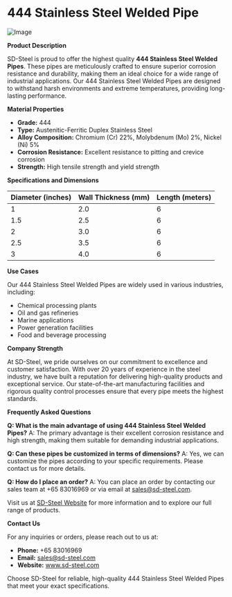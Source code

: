 # 444 Stainless Steel Welded Pipe

![Image](https://github.com/user-attachments/assets/2567258e-e124-4816-932d-1809bd27ef0b)

**Product Description**

SD-Steel is proud to offer the highest quality **444 Stainless Steel Welded Pipes**. These pipes are meticulously crafted to ensure superior corrosion resistance and durability, making them an ideal choice for a wide range of industrial applications. Our 444 Stainless Steel Welded Pipes are designed to withstand harsh environments and extreme temperatures, providing long-lasting performance.

**Material Properties**

- **Grade:** 444
- **Type:** Austenitic-Ferritic Duplex Stainless Steel
- **Alloy Composition:** Chromium (Cr) 22%, Molybdenum (Mo) 2%, Nickel (Ni) 5%
- **Corrosion Resistance:** Excellent resistance to pitting and crevice corrosion
- **Strength:** High tensile strength and yield strength

**Specifications and Dimensions**

| Diameter (inches) | Wall Thickness (mm) | Length (meters) |
|-------------------|---------------------|-----------------|
| 1                 | 2.0                 | 6               |
| 1.5               | 2.5                 | 6               |
| 2                 | 3.0                 | 6               |
| 2.5               | 3.5                 | 6               |
| 3                 | 4.0                 | 6               |

**Use Cases**

Our 444 Stainless Steel Welded Pipes are widely used in various industries, including:
- Chemical processing plants
- Oil and gas refineries
- Marine applications
- Power generation facilities
- Food and beverage processing

**Company Strength**

At SD-Steel, we pride ourselves on our commitment to excellence and customer satisfaction. With over 20 years of experience in the steel industry, we have built a reputation for delivering high-quality products and exceptional service. Our state-of-the-art manufacturing facilities and rigorous quality control processes ensure that every pipe meets the highest standards.

**Frequently Asked Questions**

**Q: What is the main advantage of using 444 Stainless Steel Welded Pipes?**
A: The primary advantage is their excellent corrosion resistance and high strength, making them suitable for demanding industrial applications.

**Q: Can these pipes be customized in terms of dimensions?**
A: Yes, we can customize the pipes according to your specific requirements. Please contact us for more details.

**Q: How do I place an order?**
A: You can place an order by contacting our sales team at +65 83016969 or via email at sales@sd-steel.com.

Visit us at [SD-Steel Website](http://www.sd-steel.com/) for more information and to explore our full range of products.

**Contact Us**

For any inquiries or orders, please reach out to us at:
- **Phone:** +65 83016969
- **Email:** sales@sd-steel.com
- **Website:** www.sd-steel.com

Choose SD-Steel for reliable, high-quality 444 Stainless Steel Welded Pipes that meet your exact specifications.